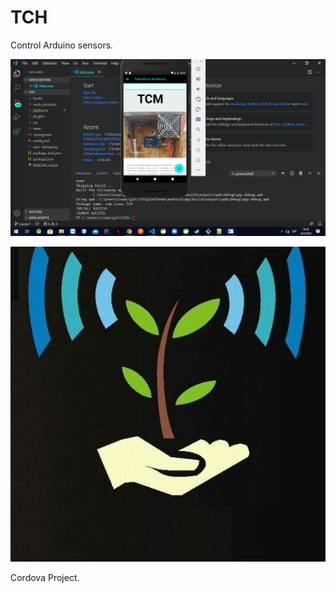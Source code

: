 # TCH
Control Arduino sensors.


![alt text](https://raw.githubusercontent.com/Isaacoder95/TCH/master/www/img/Demo.png)

![alt text](https://raw.githubusercontent.com/Isaacoder95/TCH/master/www/img/TCH.jpg)

Cordova Project.


